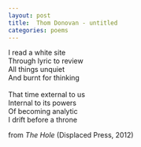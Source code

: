 ```yaml
---
layout: post
title:  Thom Donovan - untitled 
categories: poems
---
```


I read a white site<br>
Through lyric to review<br>
All things unquiet<br>
And burnt for thinking<br>
<br>
That time external to us<br>
Internal to its powers<br>
Of becoming analytic<br>
I drift before a throne

from _The Hole_ (Displaced Press, 2012)